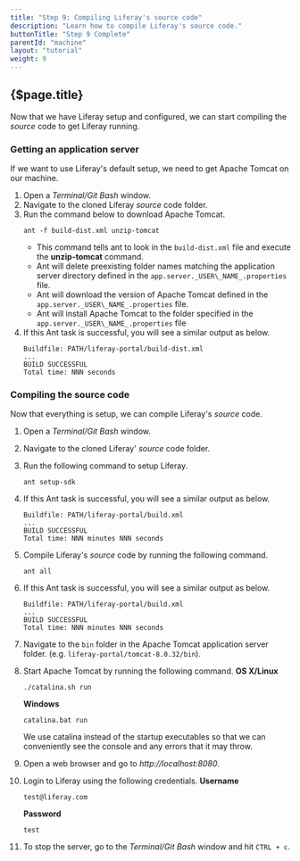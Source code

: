 ```yaml
---
title: "Step 9: Compiling Liferay's source code"
description: "Learn how to compile Liferay's source code."
buttonTitle: "Step 9 Complete"
parentId: "machine"
layout: "tutorial"
weight: 9
---
```


## {$page.title}

Now that we have Liferay setup and configured, we can start compiling the *source* code to get Liferay running.

### Getting an application server

If we want to use Liferay's default setup, we need to get Apache Tomcat on our machine.

1. Open a *Terminal/Git Bash* window.
2. Navigate to the cloned Liferay *source* code folder.
3. Run the command below to download Apache Tomcat.
    ```shell
    ant -f build-dist.xml unzip-tomcat
    ```
    * This command tells ant to look in the ```build-dist.xml``` file and execute the **unzip-tomcat** command.
    * Ant will delete preexisting folder names matching the application server directory defined in the ```app.server._USER\_NAME_.properties``` file.
    * Ant will download the version of Apache Tomcat defined in the ```app.server._USER\_NAME_.properties``` file.
    * Ant will install Apache Tomcat to the folder specified in the ```app.server._USER\_NAME_.properties``` file
4. If this Ant task is successful, you will see a similar output as below.
    ```shell
    Buildfile: PATH/liferay-portal/build-dist.xml
    ...
    BUILD SUCCESSFUL
    Total time: NNN seconds
    ```

### Compiling the source code

Now that everything is setup, we can compile Liferay's *source* code.

1. Open a *Terminal/Git Bash* window.
2. Navigate to the cloned Liferay' *source* code folder.
3. Run the following command to setup Liferay.
    ```shell
    ant setup-sdk
    ```
4. If this Ant task is successful, you will see a similar output as below.
    ```shell
    Buildfile: PATH/liferay-portal/build.xml
    ...
    BUILD SUCCESSFUL
    Total time: NNN minutes NNN seconds
    ```
5. Compile Liferay's *source* code by running the following command.
    ```shell
    ant all
    ```
6. If this Ant task is successful, you will see a similar output as below.
    ```shell
    Buildfile: PATH/liferay-portal/build.xml
    ...
    BUILD SUCCESSFUL
    Total time: NNN minutes NNN seconds
    ```
7. Navigate to the ```bin``` folder in the Apache Tomcat application server folder. (e.g. ```liferay-portal/tomcat-8.0.32/bin```).
8. Start Apache Tomcat by running the following command.
    **OS X/Linux**
    ```shell
    ./catalina.sh run
    ```

    **Windows**
    ```shell
    catalina.bat run
    ```

    We use catalina instead of the startup executables so that we can conveniently see the console and any errors that it may throw.
9. Open a web browser and go to  *http://localhost:8080*.
10. Login to Liferay using the following credentials.
    **Username**
    ```shell
    test@liferay.com
    ```

    **Password**
    ```shell
    test
    ```
11. To stop the server, go to the *Terminal/Git Bash* window and hit ```CTRL + c```.